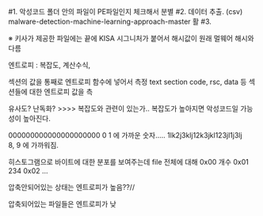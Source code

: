 #1. 악성코드 폴더 안의 파일이 PE파일인지 체크해서 분별
#2. 데이터 추출. (csv)     malware-detection-machine-learning-approach-master 활
#3. 

※ 
키사가 제공한 파일에는 끝에 KISA 시그니처가 붙어서 해시값이 원래 멀웨어 해시와 다름

엔트로피 : 복잡도, 계산수식, 

섹션의 값을 통째로 엔트로피 함수에 넣어서 측정 text section
code, rsc, data 등 섹션들에 대한 엔트로피 값을 측

유사도? 난독화? >>>> 복잡도와 관련이 있는가.. 복잡도가 높아지면 악성코드일 가능성이 높아진다.




000000000000000000000
0 1 에 가까운 숫자.....
1lk2j3klj12k3jkl123jl1j3lj  
8, 9 에 가까워짐.


히스토그램으로 바이트에 대한 분포를 보여주는데
file 전체에 대해
0x00 개수
0x01 234
0x02 ...


압축안되어있는 상태는 엔트로피가 높음??//

압축되어있는 파일들은 엔트로피가 낮
